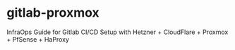 # gitlab-proxmox
InfraOps Guide for Gitlab CI/CD Setup with Hetzner + CloudFlare + Proxmox + PfSense + HaProxy
